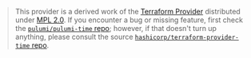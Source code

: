 > This provider is a derived work of the [Terraform Provider](https://github.com/hashicorp/terraform-provider-time)
> distributed under [MPL 2.0](https://www.mozilla.org/en-US/MPL/2.0/). If you encounter a bug or missing feature,
> first check the [`pulumi/pulumi-time` repo](https://github.com/pulumi/pulumi-time/issues); however, if that doesn't turn up anything,
> please consult the source [`hashicorp/terraform-provider-time` repo](https://github.com/hashicorp/terraform-provider-time/issues).